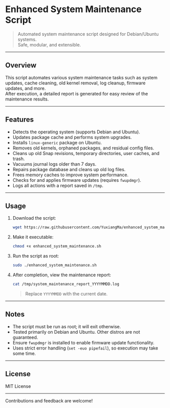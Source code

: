# Enhanced System Maintenance Script

> Automated system maintenance script designed for Debian/Ubuntu systems.  
> Safe, modular, and extensible.

---

## Overview

This script automates various system maintenance tasks such as system updates, cache cleaning, old kernel removal, log cleanup, firmware updates, and more.  
After execution, a detailed report is generated for easy review of the maintenance results.

---

## Features

- Detects the operating system (supports Debian and Ubuntu).
- Updates package cache and performs system upgrades.
- Installs `linux-generic` package on Ubuntu.
- Removes old kernels, orphaned packages, and residual config files.
- Cleans up old Snap revisions, temporary directories, user caches, and trash.
- Vacuums journal logs older than 7 days.
- Repairs package database and cleans up old log files.
- Frees memory caches to improve system performance.
- Checks for and applies firmware updates (requires `fwupdmgr`).
- Logs all actions with a report saved in `/tmp`.

---

## Usage

1. Download the script:

    ```bash
    wget https://raw.githubusercontent.com/YuxiangMa/enhanced_system_maintenance.sh
    ```

2. Make it executable:

    ```bash
    chmod +x enhanced_system_maintenance.sh
    ```

3. Run the script as root:

    ```bash
    sudo ./enhanced_system_maintenance.sh
    ```

4. After completion, view the maintenance report:

    ```bash
    cat /tmp/system_maintenance_report_YYYYMMDD.log
    ```

    > Replace `YYYYMMDD` with the current date.

---

## Notes

- The script must be run as root; it will exit otherwise.
- Tested primarily on Debian and Ubuntu. Other distros are not guaranteed.
- Ensure `fwupdmgr` is installed to enable firmware update functionality.
- Uses strict error handling (`set -euo pipefail`), so execution may take some time.

---

## License

MIT License

---

Contributions and feedback are welcome!
